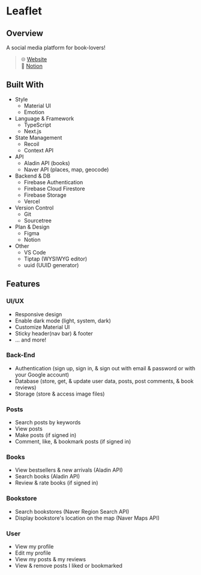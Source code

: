# Leaflet

## Overview

A social media platform for book-lovers!

> 🌐 [Website](https://leaflet-readership.vercel.app/) \
> 📑 [Notion](https://www.notion.so/hailey-page/Project-Leaflet-0226331222634270955d9e59b94f8ca9)

## Built With

-   Style
    -   Material UI
    -   Emotion
-   Language & Framework
    -   TypeScript
    -   Next.js
-   State Management
    -   Recoil
    -   Context API
-   API
    -   Aladin API (books)
    -   Naver API (places, map, geocode)
-   Backend & DB
    -   Firebase Authentication
    -   Firebase Cloud Firestore
    -   Firebase Storage
    -   Vercel
-   Version Control
    -   Git
    -   Sourcetree
-   Plan & Design
    -   Figma
    -   Notion
-   Other
    -   VS Code
    -   Tiptap (WYSIWYG editor)
    -   uuid (UUID generator)

## Features

### UI/UX

-   Responsive design
-   Enable dark mode (light, system, dark)
-   Customize Material UI
-   Sticky header(nav bar) & footer
-   ... and more!

### Back-End

-   Authentication (sign up, sign in, & sign out with email & password or with your Google account)
-   Database (store, get, & update user data, posts, post comments, & book reviews)
-   Storage (store & access image files)

### Posts

-   Search posts by keywords
-   View posts
-   Make posts (if signed in)
-   Comment, like, & bookmark posts (if signed in)

### Books

-   View bestsellers & new arrivals (Aladin API)
-   Search books (Aladin API)
-   Review & rate books (if signed in)

### Bookstore

-   Search bookstores (Naver Region Search API)
-   Display bookstore's location on the map (Naver Maps API)

### User

-   View my profile
-   Edit my profile
-   View my posts & my reviews
-   View & remove posts I liked or bookmarked
